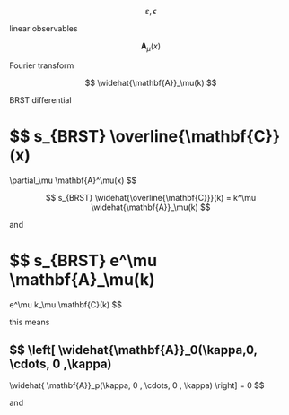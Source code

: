 
$$
  \varepsilon, \epsilon
$$

linear observables

$$
  \mathbf{A}_\mu(x)
$$

Fourier transform

$$
  \widehat{\mathbf{A}}_\mu(k)
$$

BRST differential

$$
  s_{BRST} \overline{\mathbf{C}}(x)
  =
  \partial_\mu \mathbf{A}^\mu(x)
$$

$$
  s_{BRST} \widehat{\overline{\mathbf{C}}}(k)
    =
  k^\mu \widehat{\mathbf{A}}_\mu(k)
$$

and

$$
  s_{BRST}
  e^\mu \mathbf{A}_\mu(k)
  =
  e^\mu k_\mu \mathbf{C}(k)
$$

this means

$$
  \left[
  \widehat{\mathbf{A}}_0(\kappa,0, \cdots, 0 ,\kappa)
  -
  \widehat{ \mathbf{A}}_p(\kappa, 0 , \cdots, 0 , \kappa)
  \right]
  = 0
$$

and




